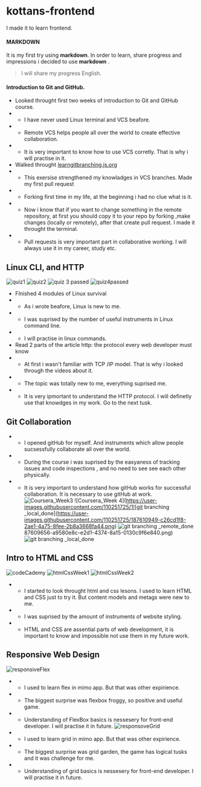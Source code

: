 # kottans-frontend
I made it to learn frontend.

####  MARKDOWN 
It is my first try using **markdown**. 
In order to learn, share progress and impressions i decided to use **markdown** .
> I will share my progress English.
####  Introduction to Git and GitHub.
+ Looked throught first two weeks of introduction to Git and GitHub course.
+ + I have never used Linux terminal  and VCS beafore. 
+ + Remote VCS helps people all over the world to create effective collaboration.
+ + It is very important to know how to use VCS corretly. That is why i will practise in it.
+ Walked throught [learngitbranching.js.org](learngitbranching.js.org:) 
+ + This exersise strengthened my knowladges  in VCS branches.
 Made my first pull request 
+ + Forking first time in my life, at the beginning i had no clue what is it.
+ + Now i know that if you want to change something in the remote repository, 
at first you should copy it to your repo by forking ,make changes (locally or remotely), after that create pull request.
I made it throught the terminal. 
+ + Pull requests is very important part in collaborative working. I will always use it in my career, study etc.
## Linux CLI, and HTTP
![quiz1](https://user-images.githubusercontent.com/110251725/186164179-87eef8d0-e37d-49d8-9c38-93c85c2d11c4.png)
![quiz2](https://user-images.githubusercontent.com/110251725/186164185-2ae1c99d-bf94-43a0-9038-33dbd228abc0.png)
![quiz 3 passed](https://user-images.githubusercontent.com/110251725/186164193-18970a22-db72-4fa6-b139-0d15220b4e63.png)
![quiz4passed](https://user-images.githubusercontent.com/110251725/186164188-29fb5e95-da7b-4866-8f46-d28e44af6222.png)
+ FInished 4 modules of Linux survival
+ + As i wrote beafore, Linux is new to me.
+ + I was suprised by the number of useful instruments in Linux command line.
+ + I will practise in linux commands.
+ Read 2 parts of the article http: the protocol every web developer must know
+ +  At first i wasn't familiar with TCP /IP model. That is why i looked through the videos about it. 
+ +  The topic was totally new to me, everything suprised me.
+ + It is very ipmortant to understand the HTTP protocol. I will definetly use that knowdges in my work. Go to the next tusk.
## Git Collaboration
+ + I opened gitHub for myself. And instruments which allow people sucsessfully collaborate all over the world.  
+ + During the course i was suprised by the easyaness of tracking issues and  code inspections , and no need to see  see each other physically.
+ + It is very important to understand how gitHub works for successful collaboration. It is necessary to use gitHub at work.
![Coursera_Week3](https://user-images.githubusercontent.com/110251725/187609648-a5f80fef-3bcb-4bfe-a8ee-c1769c4ab5c2.png)
![Coursera_Week 4](https://user-images.githubusercontent.com/110251725/1![git branching _local_done](https://user-images.githubusercontent.com/110251725/187610949-c26cd1f8-2ae1-4a75-8fee-2b8a3668fa44.png)
![git branching _remote_done](https://user-images.githubusercontent.com/110251725/187610954-856635a1-026e-44aa-98a7-2cc714e90fec.png)
87609656-a9580e8c-e2d1-4374-8a15-0130c9f6e840.png)
![git branching _local_done](https://user-images.githubusercontent.com/110251725/187610998-ab494a37-43f6-48cc-8c1f-5aacb537e53f.png)

 ## Intro to HTML and CSS
 ![codeCademy](https://user-images.githubusercontent.com/110251725/189391436-41e4a14d-85a1-4adb-9b4b-ffe56217e99e.png)
![htmlCssWeek1](https://user-images.githubusercontent.com/110251725/189391459-322f4747-bb34-4fdd-a277-f0c4a9ede6d6.png)
![htmlCssWeek2](https://user-images.githubusercontent.com/110251725/189391469-c83b9d64-29c0-48b3-abe5-b7b7da58d51f.png)
+ + I started to look throught html and css lesons. I used to learn HTML and  CSS just to try it. But content models and metags were new to me.
+ + I was suprised by the amount of instruments of website styling.
+ + HTML and CSS are assential parts of web development, it is important to know and impossible not use them in my future work.
## Responsive Web Design
![responsiveFlex](https://user-images.githubusercontent.com/110251725/189969718-70201128-a9d8-48b2-bcd3-ca44875cfaa4.jpg)
+ + I used to learn flex in mimo app. But that was other expirience.
+ + The biggest surprise was flexbox froggy, so positive and useful game.
+ + Understanding of FlexBox basics is nessesery for front-end developer. I will practise it in future.
![responsoveGrid](https://user-images.githubusercontent.com/110251725/189971588-55c02c39-c444-49c0-883b-9f9a8d87a7ac.jpg)
+ + I used to learn grid in mimo app. But that was other expirience.
+ + The biggest surprise was grid garden, the game has logical tusks and it was challenge for me.
+ + Understanding of grid basics is nessesery for front-end developer. I will practise it in future.


 



